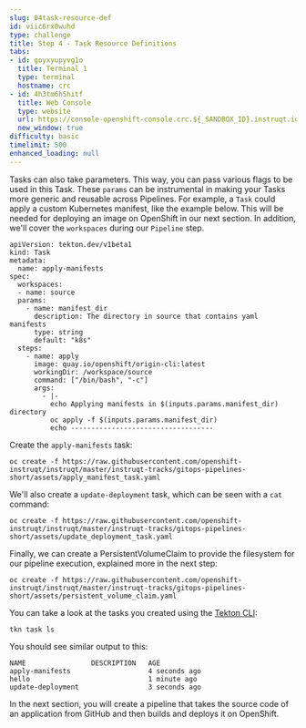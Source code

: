 ```yaml
---
slug: 04task-resource-def
id: viic6rx0wuhd
type: challenge
title: Step 4 - Task Resource Definitions
tabs:
- id: goyxyupyvg1o
  title: Terminal 1
  type: terminal
  hostname: crc
- id: 4h3tm6h5hitf
  title: Web Console
  type: website
  url: https://console-openshift-console.crc.${_SANDBOX_ID}.instruqt.io
  new_window: true
difficulty: basic
timelimit: 500
enhanced_loading: null
---
```

Tasks can also take parameters. This way, you can pass various flags to be used in this Task. These `params` can be instrumental in making your Tasks more generic and reusable across Pipelines. For example, a `Task` could apply a custom Kubernetes manifest, like the example below. This will be needed for deploying an image on OpenShift in our next section. In addition, we'll cover the `workspaces` during our `Pipeline` step.

```
apiVersion: tekton.dev/v1beta1
kind: Task
metadata:
  name: apply-manifests
spec:
  workspaces:
  - name: source
  params:
    - name: manifest_dir
      description: The directory in source that contains yaml manifests
      type: string
      default: "k8s"
  steps:
    - name: apply
      image: quay.io/openshift/origin-cli:latest
      workingDir: /workspace/source
      command: ["/bin/bash", "-c"]
      args:
        - |-
          echo Applying manifests in $(inputs.params.manifest_dir) directory
          oc apply -f $(inputs.params.manifest_dir)
          echo -----------------------------------
```

Create the `apply-manifests` task:

```
oc create -f https://raw.githubusercontent.com/openshift-instruqt/instruqt/master/instruqt-tracks/gitops-pipelines-short/assets/apply_manifest_task.yaml
```

We'll also create a `update-deployment` task, which can be seen with a `cat` command:

```
oc create -f https://raw.githubusercontent.com/openshift-instruqt/instruqt/master/instruqt-tracks/gitops-pipelines-short/assets/update_deployment_task.yaml
```

Finally, we can create a PersistentVolumeClaim to provide the filesystem for our pipeline execution, explained more in the next step:

```
oc create -f https://raw.githubusercontent.com/openshift-instruqt/instruqt/master/instruqt-tracks/gitops-pipelines-short/assets/persistent_volume_claim.yaml
```

You can take a look at the tasks you created using the [Tekton CLI](https://github.com/tektoncd/cli):

```
tkn task ls
```

You should see similar output to this:

```
NAME                DESCRIPTION   AGE
apply-manifests                   4 seconds ago
hello                             1 minute ago
update-deployment                 3 seconds ago
```

In the next section, you will create a pipeline that takes the source code of an application from GitHub and then builds and deploys it on OpenShift.